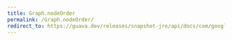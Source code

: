 ```yaml
---
title: Graph.nodeOrder
permalink: /Graph.nodeOrder/
redirect_to: https://guava.dev/releases/snapshot-jre/api/docs/com/google/common/graph/Graph.html#nodeOrder--
---
```

